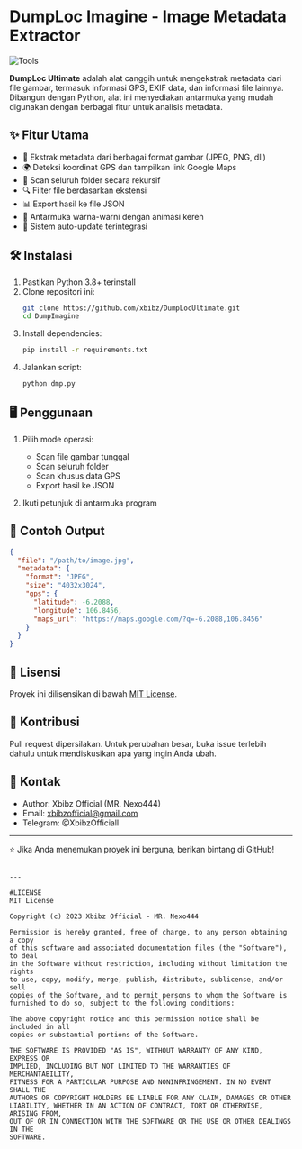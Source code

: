 # DumpLoc Imagine - Image Metadata Extractor

![Tools](https://github.com/user-attachments/assets/59f81078-026a-469d-9cbf-1c5dde493e41)  <!-- Ganti dengan URL banner Anda -->

**DumpLoc Ultimate** adalah alat canggih untuk mengekstrak metadata dari file gambar, termasuk informasi GPS, EXIF data, dan informasi file lainnya. Dibangun dengan Python, alat ini menyediakan antarmuka yang mudah digunakan dengan berbagai fitur untuk analisis metadata.

## ✨ Fitur Utama

- 📸 Ekstrak metadata dari berbagai format gambar (JPEG, PNG, dll)
- 🌍 Deteksi koordinat GPS dan tampilkan link Google Maps
- 📁 Scan seluruh folder secara rekursif
- 🔍 Filter file berdasarkan ekstensi
- 📊 Export hasil ke file JSON
- 🎨 Antarmuka warna-warni dengan animasi keren
- 🔄 Sistem auto-update terintegrasi

## 🛠️ Instalasi

1. Pastikan Python 3.8+ terinstall
2. Clone repositori ini:
   ```bash
   git clone https://github.com/xbibz/DumpLocUltimate.git
   cd DumpImagine
   ```
3. Install dependencies:
   ```bash
   pip install -r requirements.txt
   ```
4. Jalankan script:
   ```bash
   python dmp.py
   ```

## 🖥️ Penggunaan

1. Pilih mode operasi:
   - Scan file gambar tunggal
   - Scan seluruh folder
   - Scan khusus data GPS
   - Export hasil ke JSON

2. Ikuti petunjuk di antarmuka program

## 📝 Contoh Output

```json
{
  "file": "/path/to/image.jpg",
  "metadata": {
    "format": "JPEG",
    "size": "4032x3024",
    "gps": {
      "latitude": -6.2088,
      "longitude": 106.8456,
      "maps_url": "https://maps.google.com/?q=-6.2088,106.8456"
    }
  }
}
```

## 📜 Lisensi

Proyek ini dilisensikan di bawah [MIT License](LICENSE).

## 🤝 Kontribusi

Pull request dipersilakan. Untuk perubahan besar, buka issue terlebih dahulu untuk mendiskusikan apa yang ingin Anda ubah.

## 📧 Kontak

- Author: Xbibz Official (MR. Nexo444)
- Email: xbibzofficial@gmail.com
- Telegram: @XbibzOfficiall

---

⭐ Jika Anda menemukan proyek ini berguna, berikan bintang di GitHub!
```

---

#LICENSE
MIT License

Copyright (c) 2023 Xbibz Official - MR. Nexo444

Permission is hereby granted, free of charge, to any person obtaining a copy
of this software and associated documentation files (the "Software"), to deal
in the Software without restriction, including without limitation the rights
to use, copy, modify, merge, publish, distribute, sublicense, and/or sell
copies of the Software, and to permit persons to whom the Software is
furnished to do so, subject to the following conditions:

The above copyright notice and this permission notice shall be included in all
copies or substantial portions of the Software.

THE SOFTWARE IS PROVIDED "AS IS", WITHOUT WARRANTY OF ANY KIND, EXPRESS OR
IMPLIED, INCLUDING BUT NOT LIMITED TO THE WARRANTIES OF MERCHANTABILITY,
FITNESS FOR A PARTICULAR PURPOSE AND NONINFRINGEMENT. IN NO EVENT SHALL THE
AUTHORS OR COPYRIGHT HOLDERS BE LIABLE FOR ANY CLAIM, DAMAGES OR OTHER
LIABILITY, WHETHER IN AN ACTION OF CONTRACT, TORT OR OTHERWISE, ARISING FROM,
OUT OF OR IN CONNECTION WITH THE SOFTWARE OR THE USE OR OTHER DEALINGS IN THE
SOFTWARE.
```

